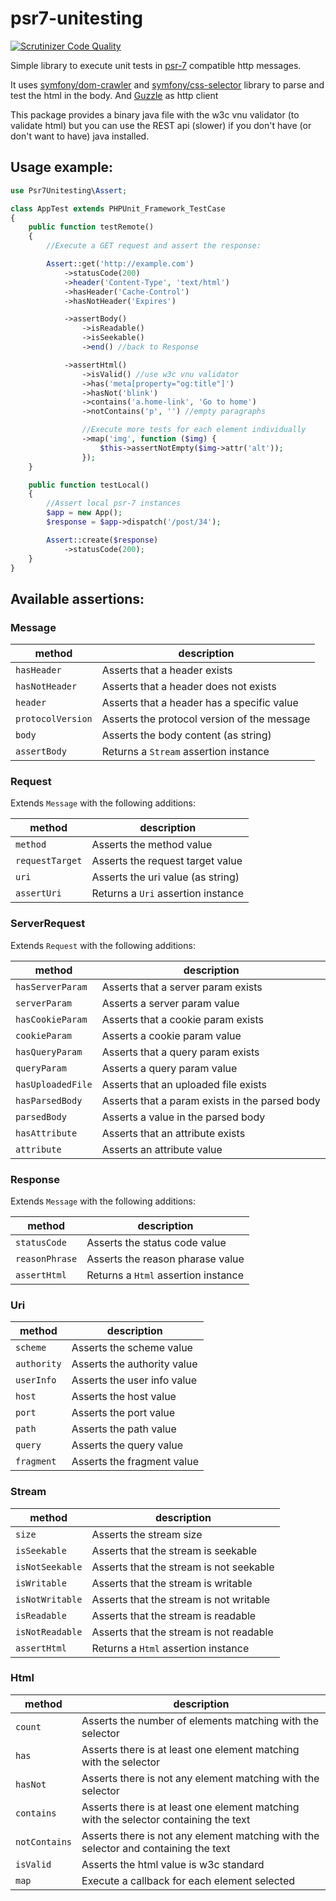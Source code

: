 # psr7-unitesting

[![Scrutinizer Code Quality](https://scrutinizer-ci.com/g/oscarotero/psr7-unitesting/badges/quality-score.png?b=master)](https://scrutinizer-ci.com/g/oscarotero/psr7-unitesting/?branch=master)

Simple library to execute unit tests in [psr-7](http://www.php-fig.org/psr/psr-7/) compatible http messages.

It uses [symfony/dom-crawler](https://github.com/symfony/DomCrawler) and [symfony/css-selector](https://github.com/symfony/CssSelector) library to parse and test the html in the body. And [Guzzle](https://github.com/guzzle/guzzle) as http client

This package provides a binary java file with the w3c vnu validator (to validate html) but you can use the REST api (slower) if you don't have (or don't want to have) java installed.

## Usage example:

```php
use Psr7Unitesting\Assert;

class AppTest extends PHPUnit_Framework_TestCase
{
	public function testRemote()
	{
		//Execute a GET request and assert the response:

		Assert::get('http://example.com')
			->statusCode(200)
			->header('Content-Type', 'text/html')
			->hasHeader('Cache-Control')
			->hasNotHeader('Expires')

			->assertBody()
				->isReadable()
				->isSeekable()
				->end() //back to Response

			->assertHtml()
				->isValid() //use w3c vnu validator
				->has('meta[property="og:title"]')
				->hasNot('blink')
				->contains('a.home-link', 'Go to home')
				->notContains('p', '') //empty paragraphs

				//Execute more tests for each element individually
				->map('img', function ($img) {
					$this->assertNotEmpty($img->attr('alt'));
				});
	}

	public function testLocal()
	{
		//Assert local psr-7 instances
		$app = new App();
		$response = $app->dispatch('/post/34');

		Assert::create($response)
			->statusCode(200);
	}
}
```

## Available assertions:

### Message

method | description
------ | -----------
`hasHeader` | Asserts that a header exists
`hasNotHeader` | Asserts that a header does not exists
`header` | Asserts that a header has a specific value
`protocolVersion` | Asserts the protocol version of the message
`body` | Asserts the body content (as string)
`assertBody` | Returns a `Stream` assertion instance

### Request

Extends `Message` with the following additions:

method | description
------ | -----------
`method` | Asserts the method value
`requestTarget` | Asserts the request target value
`uri` | Asserts the uri value (as string)
`assertUri` | Returns a `Uri` assertion instance

### ServerRequest

Extends `Request` with the following additions:

method | description
------ | -----------
`hasServerParam` | Asserts that a server param exists
`serverParam` | Asserts a server param value
`hasCookieParam` | Asserts that a cookie param exists
`cookieParam` | Asserts a cookie param value
`hasQueryParam` | Asserts that a query param exists
`queryParam` | Asserts a query param value
`hasUploadedFile` | Asserts that an uploaded file exists
`hasParsedBody` | Asserts that a param exists in the parsed body
`parsedBody` | Asserts a value in the parsed body
`hasAttribute` | Asserts that an attribute exists
`attribute` | Asserts an attribute value

### Response

Extends `Message` with the following additions:

method | description
------ | -----------
`statusCode` | Asserts the status code value
`reasonPhrase` | Asserts the reason pharase value
`assertHtml` | Returns a `Html` assertion instance

### Uri

method | description
------ | -----------
`scheme` | Asserts the scheme value
`authority` | Asserts the authority value
`userInfo` | Asserts the user info value
`host` | Asserts the host value
`port` | Asserts the port value
`path` | Asserts the path value
`query` | Asserts the query value
`fragment` | Asserts the fragment value

### Stream

method | description
------ | -----------
`size` | Asserts the stream size
`isSeekable` | Asserts that the stream is seekable
`isNotSeekable` | Asserts that the stream is not seekable
`isWritable` | Asserts that the stream is writable
`isNotWritable` | Asserts that the stream is not writable
`isReadable` | Asserts that the stream is readable
`isNotReadable` | Asserts that the stream is not readable
`assertHtml` | Returns a `Html` assertion instance

### Html

method | description
------ | -----------
`count` | Asserts the number of elements matching with the selector
`has` | Asserts there is at least one element matching with the selector
`hasNot` | Asserts there is not any element matching with the selector
`contains` | Asserts there is at least one element matching with the selector containing the text
`notContains` | Asserts there is not any element matching with the selector and containing the text
`isValid` | Asserts the html value is w3c standard
`map` | Execute a callback for each element selected


